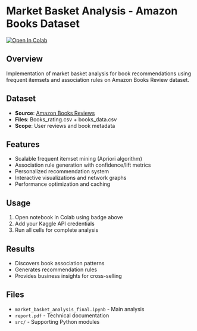# Market Basket Analysis - Amazon Books Dataset

[![Open In Colab](https://colab.research.google.com/assets/colab-badge.svg)](https://colab.research.google.com/github/PPrince33/market-basket-analysis/blob/main/market_basket_analysis_final.ipynb)

## Overview
Implementation of market basket analysis for book recommendations using frequent itemsets and association rules on Amazon Books Review dataset.

## Dataset
- **Source**: [Amazon Books Reviews](https://www.kaggle.com/datasets/mohamedbakhet/amazon-books-reviews)
- **Files**: Books_rating.csv + books_data.csv
- **Scope**: User reviews and book metadata

## Features
- Scalable frequent itemset mining (Apriori algorithm)
- Association rule generation with confidence/lift metrics
- Personalized recommendation system
- Interactive visualizations and network graphs
- Performance optimization and caching

## Usage
1. Open notebook in Colab using badge above
2. Add your Kaggle API credentials
3. Run all cells for complete analysis

## Results
- Discovers book association patterns
- Generates recommendation rules
- Provides business insights for cross-selling

## Files
- `market_basket_analysis_final.ipynb` - Main analysis
- `report.pdf` - Technical documentation
- `src/` - Supporting Python modules
